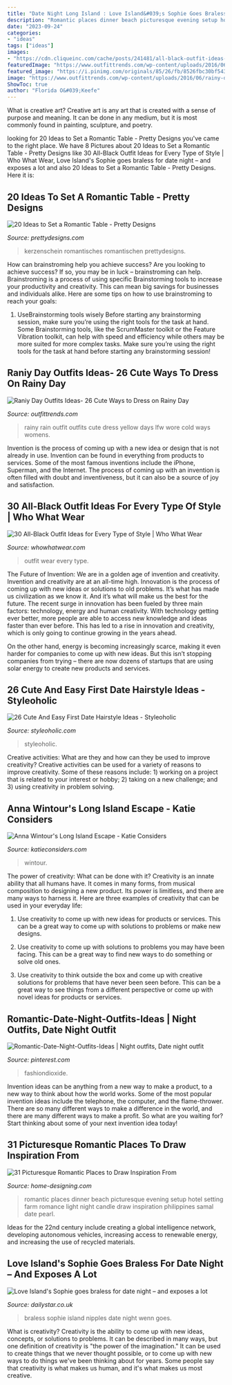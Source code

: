 ```yaml
---
title: "Date Night Long Island : Love Island&#039;s Sophie Goes Braless For Date Night – And Exposes A Lot"
description: "Romantic places dinner beach picturesque evening setup hotel setting farm romance light night candle draw inspiration philippines samal date pearl"
date: "2023-09-24"
categories:
- "ideas"
tags: ["ideas"]
images:
- "https://cdn.cliqueinc.com/cache/posts/241481/all-black-outfit-ideas-by-style-241481-1510182113260-image.700x0c.jpg"
featuredImage: "https://www.outfittrends.com/wp-content/uploads/2016/06/rainy-day-3.jpg"
featured_image: "https://i.pinimg.com/originals/85/26/fb/8526fbc30bf543480639d5bae7f7f265.jpg"
image: "https://www.outfittrends.com/wp-content/uploads/2016/06/rainy-day-3.jpg"
ShowToc: true
author: "Florida O&#039;Keefe"
---
```



What is creative art?
Creative art is any art that is created with a sense of purpose and meaning. It can be done in any medium, but it is most commonly found in painting, sculpture, and poetry.

	

		
looking for 20 Ideas to Set a Romantic Table - Pretty Designs you've came to the right place. We have 8 Pictures about 20 Ideas to Set a Romantic Table - Pretty Designs like 30 All-Black Outfit Ideas for Every Type of Style | Who What Wear, Love Island&#039;s Sophie goes braless for date night – and exposes a lot and also 20 Ideas to Set a Romantic Table - Pretty Designs. Here it is:
		
    
## 20 Ideas To Set A Romantic Table - Pretty Designs

<img loading=lazy src="https://www.prettydesigns.com/wp-content/uploads/2015/08/20-ideas-to-set-a-romantic-table15.jpg" onerror="this.onerror=null;this.src='https://tse1.mm.bing.net/th?id=OIP.jdcUf6fuDYC5kJvS797ZcwHaLH&amp;pid=15.1';" alt="20 Ideas to Set a Romantic Table - Pretty Designs">

_Source: prettydesigns.com_

>kerzenschein romantisches romantischen prettydesigns. 

	

How can brainstroming help you achieve success?
Are you looking to achieve success? If so, you may be in luck – brainstroming can help. Brainstroming is a process of using specific Brainstorming tools to increase your productivity and creativity. This can mean big savings for businesses and individuals alike. Here are some tips on how to use brainstroming to reach your goals: 
1. UseBrainstorming tools wisely 
Before starting any brainstorming session, make sure you’re using the right tools for the task at hand. Some Brainstorming tools, like the ScrumMaster toolkit or the Feature Vibration toolkit, can help with speed and efficiency while others may be more suited for more complex tasks. Make sure you’re using the right tools for the task at hand before starting any brainstorming session! 

    
## Raniy Day Outfits Ideas- 26 Cute Ways To Dress On Rainy Day

<img loading=lazy src="https://www.outfittrends.com/wp-content/uploads/2016/06/rainy-day-3.jpg" onerror="this.onerror=null;this.src='https://tse3.mm.bing.net/th?id=OIP._d6yCA8WLnKS3WlygJTGQwHaLH&amp;pid=15.1';" alt="Raniy Day Outfits Ideas- 26 Cute Ways to Dress on Rainy Day">

_Source: outfittrends.com_

>rainy rain outfit outfits cute dress yellow days lfw wore cold ways womens. 

	

Invention is the process of coming up with a new idea or design that is not already in use. Invention can be found in everything from products to services. Some of the most famous inventions include the iPhone, Superman, and the Internet. The process of coming up with an invention is often filled with doubt and inventiveness, but it can also be a source of joy and satisfaction.

    
## 30 All-Black Outfit Ideas For Every Type Of Style | Who What Wear

<img loading=lazy src="https://cdn.cliqueinc.com/cache/posts/241481/all-black-outfit-ideas-by-style-241481-1510182113260-image.700x0c.jpg" onerror="this.onerror=null;this.src='https://tse4.mm.bing.net/th?id=OIP.Yc5HYf_1rhp1vTMb-GuwmgHaLH&amp;pid=15.1';" alt="30 All-Black Outfit Ideas for Every Type of Style | Who What Wear">

_Source: whowhatwear.com_

>outfit wear every type. 

	

The Future of Invention: We are in a golden age of invention and creativity.
Invention and creativity are at an all-time high. Innovation is the process of coming up with new ideas or solutions to old problems. It’s what has made us civilization as we know it. And it’s what will make us the best for the future.
The recent surge in innovation has been fueled by three main factors: technology, energy and human creativity. With technology getting ever better, more people are able to access new knowledge and ideas faster than ever before. This has led to a rise in innovation and creativity, which is only going to continue growing in the years ahead.

On the other hand, energy is becoming increasingly scarce, making it even harder for companies to come up with new ideas. But this isn’t stopping companies from trying – there are now dozens of startups that are using solar energy to create new products and services.

    
## 26 Cute And Easy First Date Hairstyle Ideas - Styleoholic

<img loading=lazy src="https://i.styleoholic.com/2016/03/cute-and-easy-first-date-hairstyle-ideas-15.jpg" onerror="this.onerror=null;this.src='https://tse3.mm.bing.net/th?id=OIP.IKWGJDFjxutyPA59RuZKfgHaLH&amp;pid=15.1';" alt="26 Cute And Easy First Date Hairstyle Ideas - Styleoholic">

_Source: styleoholic.com_

>styleoholic. 

	

Creative activities: What are they and how can they be used to improve creativity?
Creative activities can be used for a variety of reasons to improve creativity. Some of these reasons include: 1) working on a project that is related to your interest or hobby; 2) taking on a new challenge; and 3) using creativity in problem solving.

    
## Anna Wintour&#039;s Long Island Escape - Katie Considers

<img loading=lazy src="https://katieconsiders.com/wp-content/uploads/2017/12/anna-wintour-home-carrier-and-company-10.jpg" onerror="this.onerror=null;this.src='https://tse2.mm.bing.net/th?id=OIP.hFH_t_FQe_UWbxqrWKtSHAHaE-&amp;pid=15.1';" alt="Anna Wintour&#039;s Long Island Escape - Katie Considers">

_Source: katieconsiders.com_

>wintour. 

	

The power of creativity: What can be done with it?
Creativity is an innate ability that all humans have. It comes in many forms, from musical composition to designing a new product. Its power is limitless, and there are many ways to harness it. Here are three examples of creativity that can be used in your everyday life:
1. Use creativity to come up with new ideas for products or services. This can be a great way to come up with solutions to problems or make new designs.

2. Use creativity to come up with solutions to problems you may have been facing. This can be a great way to find new ways to do something or solve old ones.

3. Use creativity to think outside the box and come up with creative solutions for problems that have never been seen before. This can be a great way to see things from a different perspective or come up with novel ideas for products or services.

    
## Romantic-Date-Night-Outfits-Ideas | Night Outfits, Date Night Outfit

<img loading=lazy src="https://i.pinimg.com/originals/85/26/fb/8526fbc30bf543480639d5bae7f7f265.jpg" onerror="this.onerror=null;this.src='https://tse4.mm.bing.net/th?id=OIP.o7fNwDMF4ElPa4QuxedQHwHaND&amp;pid=15.1';" alt="Romantic-Date-Night-Outfits-Ideas | Night outfits, Date night outfit">

_Source: pinterest.com_

>fashiondioxide. 

	

Invention ideas can be anything from a new way to make a product, to a new way to think about how the world works. Some of the most popular invention ideas include the telephone, the computer, and the flame-thrower. There are so many different ways to make a difference in the world, and there are many different ways to make a profit. So what are you waiting for? Start thinking about some of your next invention idea today!

    
## 31 Picturesque Romantic Places To Draw Inspiration From

<img loading=lazy src="http://cdn.home-designing.com/wp-content/uploads/2013/03/Pearl-Farm-Hotel-beach-dinner-set-up-evening.jpg" onerror="this.onerror=null;this.src='https://tse4.mm.bing.net/th?id=OIP.E7x6yyqs0kPdgPstzWJflAHaLB&amp;pid=15.1';" alt="31 Picturesque Romantic Places to Draw Inspiration From">

_Source: home-designing.com_

>romantic places dinner beach picturesque evening setup hotel setting farm romance light night candle draw inspiration philippines samal date pearl. 

	

Ideas for the 22nd century include creating a global intelligence network, developing autonomous vehicles, increasing access to renewable energy, and increasing the use of recycled materials.

    
## Love Island&#039;s Sophie Goes Braless For Date Night – And Exposes A Lot

<img loading=lazy src="http://cdn.images.dailystar.co.uk/dynamic/140/photos/48000/589048.jpg" onerror="this.onerror=null;this.src='https://tse3.mm.bing.net/th?id=OIP.CPjmnSP2GY35ACcbArHtzgHaLt&amp;pid=15.1';" alt="Love Island&#039;s Sophie goes braless for date night – and exposes a lot">

_Source: dailystar.co.uk_

>braless sophie island nipples date night wenn goes. 

	

What is creativity?
Creativity is the ability to come up with new ideas, concepts, or solutions to problems. It can be described in many ways, but one definition of creativity is "the power of the imagination." It can be used to create things that we never thought possible, or to come up with new ways to do things we've been thinking about for years. Some people say that creativity is what makes us human, and it's what makes us most creative.

